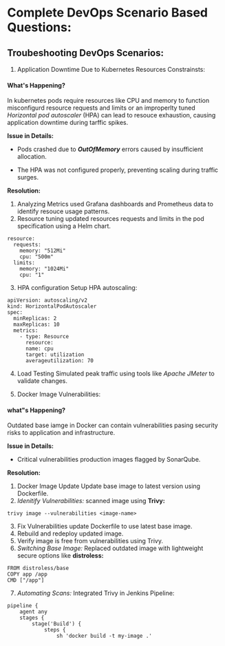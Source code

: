 # Complete DevOps Scenario Based Questions: 

## Troubeshooting DevOps Scenarios:

1. Application Downtime Due to Kubernetes Resources Constrainsts: 

#### What's Happening?

In kubernetes pods require resources like CPU and memory to function misconfigurd resource requests and limits or an improperlty tuned *Horizontal pod autoscaler* (HPA) can lead to resouce exhaustion, causing application downtime during tarffic spikes.

**Issue in Details:**

* Pods crashed due to ***OutOfMemory*** errors caused by insufficient allocation.

* The HPA was not configured properly, preventing scaling during traffic surges. 

**Resolution:**
1. Analyzing Metrics used Grafana dashboards and Prometheus data to identify resouce usage patterns.
2. Resource tuning updated resources requests and limits in the pod specification using a Helm chart.
```
resource:
  requests:
    memory: "512Mi"
    cpu: "500m"
  limits:
    memory: "1024Mi"
    cpu: "1"
```
3.  HPA configuration Setup HPA autoscaling:
```
apiVersion: autoscaling/v2
kind: HorizontalPodAutoscaler
spec:
  minReplicas: 2
  maxReplicas: 10
  metrics:
    - type: Resource
      resource:
      name: cpu
      target: utilization
      averageutilization: 70
```

4. Load Testing Simulated peak traffic using tools like *Apache JMeter* to validate changes.

2. Docker Image Vulnerabilities:

#### what"s Happening? 

Outdated base iamge in Docker can contain vulnerabilities pasing security risks to application and infrastructure.

**Issue in Details:**
* Critical vulnerabilities production images flagged by SonarQube.

**Resolution:**
1. Docker Image Update Update base image to latest version using Dockerfile.
2. *Idenitify  Vulnerabilities:* scanned image using **Trivy:**
```
trivy image --vulnerabilities <image-name>
```
3. Fix Vulnerabilities update Dockerfile to use latest base image.
4. Rebuild and redeploy updated image.
5. Verify image is free from vulnerabilities using Trivy.
6. *Switching Base Image:* Replaced outdated image with lightweight secure options like **distroless:**
```
FROM distroless/base
COPY app /app
CMD ["/app"]
```
7. *Automating Scans:* Integrated Trivy in Jenkins Pipeline: 
```
pipeline {
    agent any
    stages {
        stage('Build') {
            steps {
                sh 'docker build -t my-image .'



